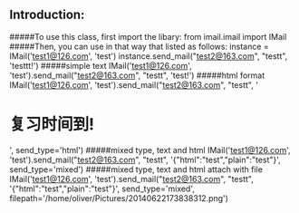 Introduction:
-----------
#####To use this class, first import the libary:
	from imail.imail import IMail
#####Then, you can use in that way that listed as follows:
	instance = IMail('test1@126.com', 'test')
	instance.send_mail("test2@163.com", "testt", 'testtt!')
#####simple text
	IMail('test1@126.com', 'test').send_mail("test2@163.com", "testt", 'test!')
#####html format
	IMail('test1@126.com', 'test').send_mail("test2@163.com", "testt", '<html><h1>复习时间到!</h1></html>', send_type='html')
#####mixed type, text and html
	IMail('test1@126.com', 'test').send_mail("test2@163.com", "testt", '{"html":"<html>test</html>","plain":"test"}', send_type='mixed')
#####mixed type, text and html attach with file
	IMail('test1@126.com', 'test').send_mail("test2@163.com", "testt", '{"html":"<html>test</html>","plain":"test"}', send_type='mixed', filepath='/home/oliver/Pictures/20140622173838312.png')


